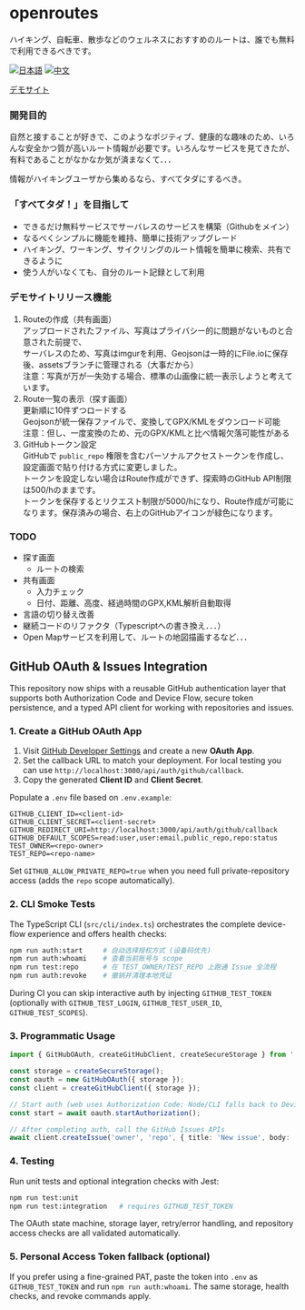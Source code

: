 # openroutes
ハイキング、自転車、散歩などのウェルネスにおすすめのルートは、誰でも無料で利用できるべきです。

[![日本語](https://img.shields.io/badge/lang-日本語-green.svg)](./README.md)
[![中文](https://img.shields.io/badge/lang-中文-red.svg)](./README_ZH.md)

[デモサイト](https://yougikou.github.io/openroutes/)

### 開発目的
自然と接することが好きで、このようなポジティブ、健康的な趣味のため、いろんな安全かつ質が高いルート情報が必要です。いろんなサービスを見てきたが、有料であることがなかなか気が済まなくて．．．

情報がハイキングユーザから集めるなら、すべてタダにするべき。

### 「すべてタダ！」を目指して
- できるだけ無料サービスでサーバレスのサービスを構築（Githubをメイン）
- なるべくシンプルに機能を維持、簡単に技術アップグレード
- ハイキング、ワーキング、サイクリングのルート情報を簡単に検索、共有できるように
- 使う人がいなくても、自分のルート記録として利用

### デモサイトリリース機能
1. Routeの作成（共有画面）<br>
  アップロードされたファイル、写真はプライバシー的に問題がないものと合意された前提で、<br>
  サーバレスのため、写真はimgurを利用、Geojsonは一時的にFile.ioに保存後、assetsブランチに管理される（大事だから）<br>
  注意：写真が万が一失効する場合、標準の山画像に統一表示しようと考えています。
2. Route一覧の表示（探す画面）<br>
  更新順に10件ずつロードする<br>
  Geojsonが統一保存ファイルで、変換してGPX/KMLをダウンロード可能<br>
  注意：但し、一度変換のため、元のGPX/KMLと比べ情報欠落可能性がある
3. GitHubトークン設定<br>
  GitHubで `public_repo` 権限を含むパーソナルアクセストークンを作成し、設定画面で貼り付ける方式に変更しました。<br>
  トークンを設定しない場合はRoute作成ができず、探索時のGitHub API制限は500/hのままです。<br>
  トークンを保存するとリクエスト制限が5000/hになり、Route作成が可能になります。保存済みの場合、右上のGitHubアイコンが緑色になります。

### TODO
- 探す画面
  - ルートの検索
- 共有画面
  - 入力チェック
  - 日付、距離、高度、経過時間のGPX,KML解析自動取得
- 言語の切り替え改善
- 継続コードのリファクタ（Typescriptへの書き換え．．．）
- Open Mapサービスを利用して、ルートの地図描画するなど．．．

## GitHub OAuth & Issues Integration

This repository now ships with a reusable GitHub authentication layer that supports both Authorization Code and Device Flow, secure token persistence, and a typed API client for working with repositories and issues.

### 1. Create a GitHub OAuth App

1. Visit [GitHub Developer Settings](https://github.com/settings/developers) and create a new **OAuth App**.
2. Set the callback URL to match your deployment. For local testing you can use `http://localhost:3000/api/auth/github/callback`.
3. Copy the generated **Client ID** and **Client Secret**.

Populate a `.env` file based on `.env.example`:

```
GITHUB_CLIENT_ID=<client-id>
GITHUB_CLIENT_SECRET=<client-secret>
GITHUB_REDIRECT_URI=http://localhost:3000/api/auth/github/callback
GITHUB_DEFAULT_SCOPES=read:user,user:email,public_repo,repo:status
TEST_OWNER=<repo-owner>
TEST_REPO=<repo-name>
```

Set `GITHUB_ALLOW_PRIVATE_REPO=true` when you need full private-repository access (adds the `repo` scope automatically).

### 2. CLI Smoke Tests

The TypeScript CLI (`src/cli/index.ts`) orchestrates the complete device-flow experience and offers health checks:

```bash
npm run auth:start     # 自动选择授权方式 (设备码优先)
npm run auth:whoami    # 查看当前账号与 scope
npm run test:repo      # 在 TEST_OWNER/TEST_REPO 上跑通 Issue 全流程
npm run auth:revoke    # 撤销并清理本地凭证
```

During CI you can skip interactive auth by injecting `GITHUB_TEST_TOKEN` (optionally with `GITHUB_TEST_LOGIN`, `GITHUB_TEST_USER_ID`, `GITHUB_TEST_SCOPES`).

### 3. Programmatic Usage

```ts
import { GitHubOAuth, createGitHubClient, createSecureStorage } from './src/github';

const storage = createSecureStorage();
const oauth = new GitHubOAuth({ storage });
const client = createGitHubClient({ storage });

// Start auth (web uses Authorization Code; Node/CLI falls back to Device Flow)
const start = await oauth.startAuthorization();

// After completing auth, call the GitHub Issues APIs
await client.createIssue('owner', 'repo', { title: 'New issue', body: '内容' });
```

### 4. Testing

Run unit tests and optional integration checks with Jest:

```bash
npm run test:unit
npm run test:integration   # requires GITHUB_TEST_TOKEN
```

The OAuth state machine, storage layer, retry/error handling, and repository access checks are all validated automatically.

### 5. Personal Access Token fallback (optional)

If you prefer using a fine-grained PAT, paste the token into `.env` as `GITHUB_TEST_TOKEN` and run `npm run auth:whoami`. The same storage, health checks, and revoke commands apply.